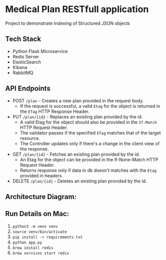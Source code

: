 # Medical Plan RESTfull application

Project to demonstrate Indexing of Structured JSON objects

## Tech Stack
- Python Flask Microservice
- Redis Server
- ElasticSearch
- Kibana
- RabbitMQ

## API Endpoints
- POST `/plan` - Creates a new plan provided in the request body.
  - If the request is successful, a valid `Etag` for the object is returned in the `ETag` HTTP Response Header.
- PUT `/plan/{id}` - Replaces an existing plan provided by the id.
  - A valid Etag for the object should also be provided in the `If-Match` HTTP Request Header.
  - The validator passes if the specified `ETag` matches that of the target resource.
  - The Controller updates only if there's a change in the client view of the response.
- GET `/plan/{id}` - Fetches an existing plan provided by the id.
  - An Etag for the object can be provided in the If-None-Match HTTP Request Header.
  - Returns response only if data in db doesn't matches with the `Etag` provided in headers.
- DELETE `/plan/{id}` - Deletes an existing plan provided by the id.

## Architecture Diagram:

## Run Details on Mac:
1. `python3 -m venv venv`
2. `source venv/bin/activate`
3. `pip install -r requirements.txt`
4. `python app.py`
5. `brew install redis`
6. `brew services start redis`